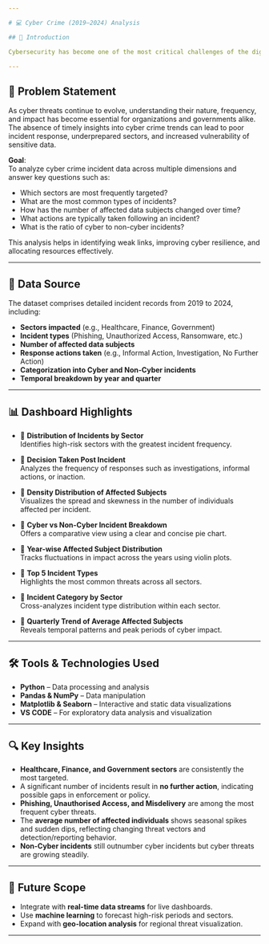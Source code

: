 ```yaml
---

# 💻 Cyber Crime (2019–2024) Analysis

## 📌 Introduction

Cybersecurity has become one of the most critical challenges of the digital age. With the exponential growth of data and digital systems, incidents involving data breaches, unauthorized access, and digital fraud have risen sharply. This project presents an in-depth visual and statistical analysis of **cyber crime incidents reported between 2019 and 2024**, aiming to uncover key patterns, trends, and insights that can inform policy decisions and risk mitigation strategies.

---
```


## 🧠 Problem Statement

As cyber threats continue to evolve, understanding their nature, frequency, and impact has become essential for organizations and governments alike. The absence of timely insights into cyber crime trends can lead to poor incident response, underprepared sectors, and increased vulnerability of sensitive data.

**Goal**:  
To analyze cyber crime incident data across multiple dimensions and answer key questions such as:
- Which sectors are most frequently targeted?
- What are the most common types of incidents?
- How has the number of affected data subjects changed over time?
- What actions are typically taken following an incident?
- What is the ratio of cyber to non-cyber incidents?

This analysis helps in identifying weak links, improving cyber resilience, and allocating resources effectively.

---

## 📂 Data Source

The dataset comprises detailed incident records from 2019 to 2024, including:
- **Sectors impacted** (e.g., Healthcare, Finance, Government)
- **Incident types** (Phishing, Unauthorized Access, Ransomware, etc.)
- **Number of affected data subjects**
- **Response actions taken** (e.g., Informal Action, Investigation, No Further Action)
- **Categorization into Cyber and Non-Cyber incidents**
- **Temporal breakdown by year and quarter**

---

## 📊 Dashboard Highlights

- 📌 **Distribution of Incidents by Sector**  
  Identifies high-risk sectors with the greatest incident frequency.

- 📌 **Decision Taken Post Incident**  
  Analyzes the frequency of responses such as investigations, informal actions, or inaction.

- 📌 **Density Distribution of Affected Subjects**  
  Visualizes the spread and skewness in the number of individuals affected per incident.

- 📌 **Cyber vs Non-Cyber Incident Breakdown**  
  Offers a comparative view using a clear and concise pie chart.

- 📌 **Year-wise Affected Subject Distribution**  
  Tracks fluctuations in impact across the years using violin plots.

- 📌 **Top 5 Incident Types**  
  Highlights the most common threats across all sectors.

- 📌 **Incident Category by Sector**  
  Cross-analyzes incident type distribution within each sector.

- 📌 **Quarterly Trend of Average Affected Subjects**  
  Reveals temporal patterns and peak periods of cyber impact.

---

## 🛠️ Tools & Technologies Used

- **Python** – Data processing and analysis  
- **Pandas & NumPy** – Data manipulation  
- **Matplotlib & Seaborn** – Interactive and static data visualizations  
- **VS CODE** – For exploratory data analysis and visualization

---

## 🔍 Key Insights

- **Healthcare, Finance, and Government sectors** are consistently the most targeted.
- A significant number of incidents result in **no further action**, indicating possible gaps in enforcement or policy.
- **Phishing, Unauthorised Access, and Misdelivery** are among the most frequent cyber threats.
- The **average number of affected individuals** shows seasonal spikes and sudden dips, reflecting changing threat vectors and detection/reporting behavior.
- **Non-Cyber incidents** still outnumber cyber incidents but cyber threats are growing steadily.

---

## 🚀 Future Scope

- Integrate with **real-time data streams** for live dashboards.
- Use **machine learning** to forecast high-risk periods and sectors.
- Expand with **geo-location analysis** for regional threat visualization.

---
